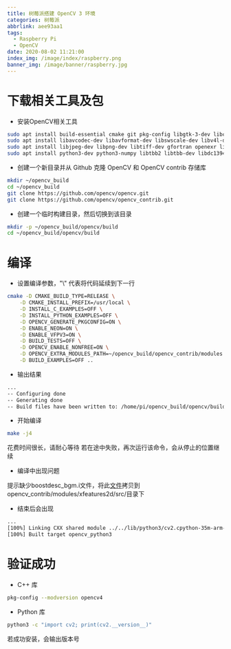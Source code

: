 ```yaml
---
title: 树莓派搭建 OpenCV 3 环境
categories: 树莓派
abbrlink: aee93aa1
tags:
  - Raspberry Pi
  - OpenCV
date: 2020-08-02 11:21:00
index_img: /image/index/raspberry.png
banner_img: /image/banner/raspberry.jpg
---
```


# 下载相关工具及包
+ 安装OpenCV相关工具
```bash
sudo apt install build-essential cmake git pkg-config libgtk-3-dev libcanberra-gtk*
sudo apt install libavcodec-dev libavformat-dev libswscale-dev libv4l-dev libxvidcore-dev libx264-dev
sudo apt install libjpeg-dev libpng-dev libtiff-dev gfortran openexr libatlas-base-dev opencl-headers
sudo apt install python3-dev python3-numpy libtbb2 libtbb-dev libdc1394-22-dev
```

+ 创建一个新目录并从 Github 克隆 OpenCV 和 OpenCV contrib 存储库
```bash
mkdir ~/opencv_build
cd ~/opencv_build
git clone https://github.com/opencv/opencv.git
git clone https://github.com/opencv/opencv_contrib.git
```

+ 创建一个临时构建目录，然后切换到该目录
```bash
mkdir -p ~/opencv_build/opencv/build
cd ~/opencv_build/opencv/build
```

# 编译
+ 设置编译参数，"\\" 代表将代码延续到下一行
```bash
cmake -D CMAKE_BUILD_TYPE=RELEASE \
    -D CMAKE_INSTALL_PREFIX=/usr/local \
    -D INSTALL_C_EXAMPLES=OFF \
    -D INSTALL_PYTHON_EXAMPLES=OFF \
    -D OPENCV_GENERATE_PKGCONFIG=ON \
    -D ENABLE_NEON=ON \
    -D ENABLE_VFPV3=ON \
    -D BUILD_TESTS=OFF \
    -D OPENCV_ENABLE_NONFREE=ON \
    -D OPENCV_EXTRA_MODULES_PATH=~/opencv_build/opencv_contrib/modules \
    -D BUILD_EXAMPLES=OFF ..
```

+ 输出结果
```bash
...
-- Configuring done
-- Generating done
-- Build files have been written to: /home/pi/opencv_build/opencv/build
```

+ 开始编译
```bash
make -j4
```
花费时间很长，请耐心等待
若在途中失败，再次运行该命令，会从停止的位置继续

+ 编译中出现问题

提示缺少boostdesc_bgm.i文件，将此[文件](https://pcs.baidu.com/rest/2.0/pcs/file?method=download&app_id=778750&filename=boostdesc_bgm.i%E7%AD%89.zip&path=%2Fshare%2Fboostdesc_bgm.i%E7%AD%89.zip&filename=boostdesc_bgm.i%E7%AD%89.zip)拷贝到opencv_contrib/modules/xfeatures2d/src/目录下

+ 结束后会出现
```bash
...
[100%] Linking CXX shared module ../../lib/python3/cv2.cpython-35m-arm-linux-gnueabihf.so
[100%] Built target opencv_python3
```

# 验证成功
+ C++ 库
```bash
pkg-config --modversion opencv4
```
+ Python 库
```bash
python3 -c "import cv2; print(cv2.__version__)"
```
若成功安装，会输出版本号